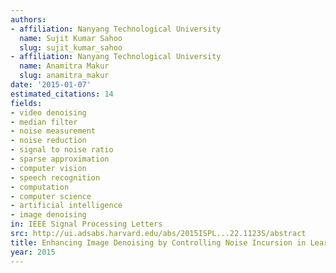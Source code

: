 ```yaml
---
authors:
- affiliation: Nanyang Technological University
  name: Sujit Kumar Sahoo
  slug: sujit_kumar_sahoo
- affiliation: Nanyang Technological University
  name: Anamitra Makur
  slug: anamitra_makur
date: '2015-01-07'
estimated_citations: 14
fields:
- video denoising
- median filter
- noise measurement
- noise reduction
- signal to noise ratio
- sparse approximation
- computer vision
- speech recognition
- computation
- computer science
- artificial intelligence
- image denoising
in: IEEE Signal Processing Letters
src: http://ui.adsabs.harvard.edu/abs/2015ISPL...22.1123S/abstract
title: Enhancing Image Denoising by Controlling Noise Incursion in Learned Dictionaries
year: 2015
---
```

